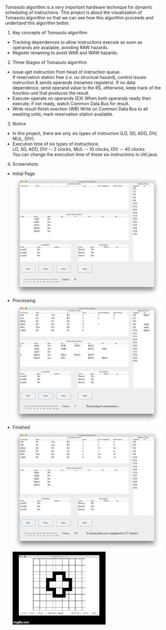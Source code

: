 Tomasulo algorithm is a very important hardware technique for dynamic scheduling of instructions. This project is about the visualization of Tomasolu algorithm so that we can see how this algorithm proceeds and undertand this algorithm better.

1. Key concepts of Tomasolu algorithm  
  - Tracking dependences to allow instructions execute as soon as operands are available, avoiding RAW hazards.  
  - Register renaming to avoid WAR and WAW hazards.  
2. Three Stages of Tomasulo algorithm  
  - Issue-get instruction from head of instruction queue.  
    If reservation station free (i.e. no structual hazard), control issues instruction & sends operands (renames registers). If no data dependence, send operand value to the RS, otherwise, keep track of the function unit that produces the result.
  - Execute-operate on operands (EX)
    When both operands ready then execute; if not ready, watch Common Data Bus for result.
  - Write result-finish exection (WB)
    Write on Common Data Bus to all awaiting units; mark reservation station available.  
3. Notice
  - In this project, there are only six types of instruction (LD, SD, ADD, DIV, MUL, DIV).
  - Execution time of six types of instructions  
    LD, SD, ADD, DIV -- 2 clocks, MUL -- 10 clocks, DIV -- 40 clocks  
    You can change the execution time of these six instructions in Util.java.
4. Screenshots  
  - Initial Page
![](https://raw.githubusercontent.com/ylf951/CourseProjects/master/Tomasulo-Algorithm-Visualization/screenshots/InitialPage.png)
  - Processing
![](https://raw.githubusercontent.com/ylf951/CourseProjects/master/Tomasulo-Algorithm-Visualization/screenshots/ProcessingPage.png)
  - Finished  
![](https://raw.githubusercontent.com/ylf951/CourseProjects/master/Tomasulo-Algorithm-Visualization/screenshots/CompletedPage.png)
![](https://raw.githubusercontent.com/ylf951/CourseProjects/master/Tomasulo-Algorithm-Visualization/screenshots/10fm2o.gif)
